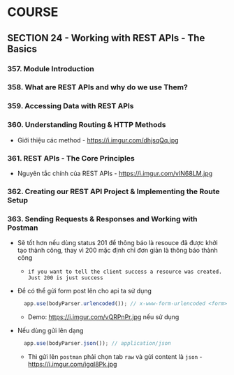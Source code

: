 # COURSE

## SECTION 24 - Working with REST APIs - The Basics

### 357. Module Introduction
### 358. What are REST APIs and why do we use Them?
### 359. Accessing Data with REST APIs

### 360. Understanding Routing & HTTP Methods

- Giới thiệu các method - https://i.imgur.com/dhjsqQq.jpg 

### 361. REST APIs - The Core Principles 

- Nguyên tắc chính của REST APIs - https://i.imgur.com/vIN68LM.jpg 

### 362. Creating our REST API Project & Implementing the Route Setup 

### 363. Sending Requests & Responses and Working with Postman

- Sẽ tốt hơn nếu dùng status 201 để thông báo là resouce đã được khởi tạo thành công, thay vì 200 mặc định chỉ đơn giản là thông báo thành công
  - `if you want to tell the client success a resource was created. Just 200 is just success`

- Để có thể gửi form post lên cho api ta sử dụng
  ```javascript
    app.use(bodyParser.urlencoded()); // x-www-form-urlencoded <form>
  ```
    - Demo: https://i.imgur.com/vQRPnPr.jpg nếu sử dụng 

- Nếu dùng gửi lên dạng
  ```javascript
    app.use(bodyParser.json()); // application/json
  ```
    - Thì gửi lên `postman` phải chọn tab `raw` và gửi content là `json` - https://i.imgur.com/igql8Pk.jpg 




